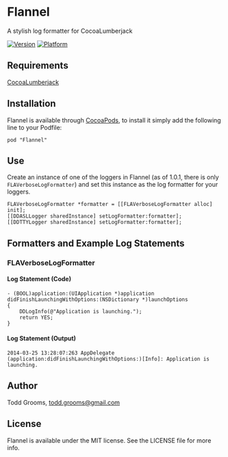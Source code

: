# Flannel

A stylish log formatter for CocoaLumberjack

[![Version](http://cocoapod-badges.herokuapp.com/v/Flannel/badge.png)](http://cocoadocs.org/docsets/Flannel)
[![Platform](http://cocoapod-badges.herokuapp.com/p/Flannel/badge.png)](http://cocoadocs.org/docsets/Flannel)

## Requirements

[CocoaLumberjack](https://github.com/CocoaLumberjack/CocoaLumberjack)

## Installation

Flannel is available through [CocoaPods](http://cocoapods.org), to install
it simply add the following line to your Podfile:

    pod "Flannel"

## Use
Create an instance of one of the loggers in Flannel (as of 1.0.1, there is only `FLAVerboseLogFormatter`) and set this instance as the log formatter for your loggers.

    FLAVerboseLogFormatter *formatter = [[FLAVerboseLogFormatter alloc] init];
    [[DDASLLogger sharedInstance] setLogFormatter:formatter];
    [[DDTTYLogger sharedInstance] setLogFormatter:formatter];

## Formatters and Example Log Statements
### FLAVerboseLogFormatter
#### Log Statement (Code)
    - (BOOL)application:(UIApplication *)application didFinishLaunchingWithOptions:(NSDictionary *)launchOptions
    {
    	DDLogInfo(@"Application is launching.");
    	return YES;    }
#### Log Statement (Output)
    2014-03-25 13:28:07:263 AppDelegate (application:didFinishLaunchingWithOptions:)[Info]: Application is launching.

## Author

Todd Grooms, todd.grooms@gmail.com

## License

Flannel is available under the MIT license. See the LICENSE file for more info.